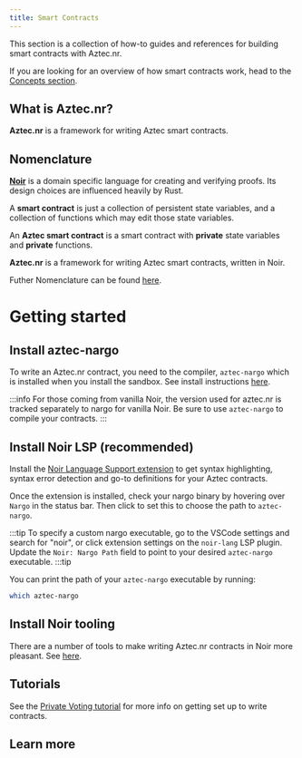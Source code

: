 ```yaml
---
title: Smart Contracts
---
```


This section is a collection of how-to guides and references for building smart contracts with Aztec.nr. 

If you are looking for an overview of how smart contracts work, head to the [Concepts section](../../learn/concepts/smart_contracts/main.md).

## What is Aztec.nr?

**Aztec.nr** is a framework for writing Aztec smart contracts.

## Nomenclature

[**Noir**](https://noir-lang.org/) is a domain specific language for creating and verifying proofs. Its design choices are influenced heavily by Rust.

A **smart contract** is just a collection of persistent state variables, and a collection of functions which may edit those state variables.

An **Aztec smart contract** is a smart contract with **private** state variables and **private** functions.

**Aztec.nr** is a framework for writing Aztec smart contracts, written in Noir.

Futher Nomenclature can be found [here](https://github.com/AztecProtocol/dev-rel/blob/main/NOMENCLATURE.md).

# Getting started

## Install aztec-nargo

To write an Aztec.nr contract, you need to the compiler, `aztec-nargo` which is installed when you install the sandbox. See install instructions [here](../sandbox/references/sandbox-reference.md).

:::info
For those coming from vanilla Noir, the version used for aztec.nr is tracked separately to nargo for vanilla Noir. Be sure to use `aztec-nargo` to compile your contracts.
:::

## Install Noir LSP (recommended)

Install the [Noir Language Support extension](https://marketplace.visualstudio.com/items?itemName=noir-lang.vscode-noir) to get syntax highlighting, syntax error detection and go-to definitions for your Aztec contracts.

Once the extension is installed, check your nargo binary by hovering over `Nargo` in the status bar. Then click to set this to choose the path to `aztec-nargo`.

:::tip
To specify a custom nargo executable, go to the VSCode settings and search for "noir", or click extension settings on the `noir-lang` LSP plugin.
Update the `Noir: Nargo Path` field to point to your desired `aztec-nargo` executable.
:::tip

You can print the path of your `aztec-nargo` executable by running:

```bash
which aztec-nargo
```

## Install Noir tooling

There are a number of tools to make writing Aztec.nr contracts in Noir more pleasant. See [here](https://github.com/noir-lang/awesome-noir#get-coding).

## Tutorials

See the [Private Voting tutorial](../tutorials/writing_private_voting_contract.md) for more info on getting set up to write contracts.

## Learn more

<DocCardList />
